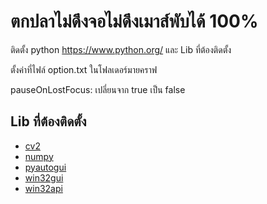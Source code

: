 # ตกปลาไม่ดึงจอไม่ดึงเมาส์พับได้ 100%

ติดตั้ง python https://www.python.org/
และ Lib ที่ต้องติดตั้ง

ตั้งค่าที่ไฟล์ option.txt ในโฟลเดอร์มายคราฟ

pauseOnLostFocus: เปลี่ยนจาก true เป็น false

## Lib ที่ต้องติดตั้ง

 - [cv2](https://pypi.org/project/opencv-python/)
 - [numpy](https://pypi.org/project/numpy/)
 - [pyautogui](https://bulldogjob.com/news/449-how-to-write-a-good-readme-for-your-github-project)
 - [win32gui](https://pypi.org/project/win32gui/)
 - [win32api](https://pypi.org/project/win-api/)
